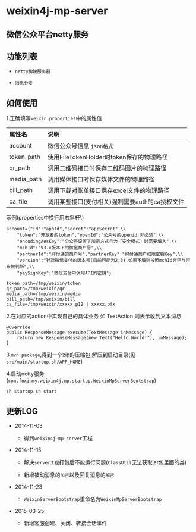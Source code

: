 weixin4j-mp-server
==================

微信公众平台netty服务
------------

功能列表
-------

* `netty构建服务器`

* `消息分发`

如何使用
--------
1.正确填写`weixin.properties`中的属性值

| 属性名       |       说明      |
| :---------- | :-------------- |
| account     | 微信公众号信息 `json格式`  |
| token_path  | 使用FileTokenHolder时token保存的物理路径 |
| qr_path     | 调用二维码接口时保存二维码图片的物理路径 |
| media_path  | 调用媒体接口时保存媒体文件的物理路径 |
| bill_path   | 调用下载对账单接口保存excel文件的物理路径 |
| ca_file     | 调用某些接口(支付相关)强制需要auth的ca授权文件 |

示例(properties中换行用右斜杆\\)

	account={"id":"appId","secret":"appSecret",\\
		"token":"开放者的token","openId":"公众号的openid 非必须",\\
		"encodingAesKey":"公众号设置了加密方式且为「安全模式」时需要填入",\\
		"mchId":"V3.x版本下的微信商户号",\\
		"partnerId":"财付通的商户号","partnerKey":"财付通商户权限密钥Key",\\
		"version":"针对微信支付的版本号(目前可能为2,3),如果不填则按照mchId非空与否来做判断",\\
		"paySignKey":"微信支付中调用API的密钥"}
	
	token_path=/tmp/weixin/token
	qr_path=/tmp/weixin/qr
	media_path=/tmp/weixin/media
	bill_path=/tmp/weixin/bill
	ca_file=/tmp/weixin/xxxxx.p12 | xxxxx.pfx

2.在对应的action中实现自己的具体业务 如 TextAction 则表示收到文本消息

	@Override
	public ResponseMessage execute(TextMessage inMessage) {
		return new ResponseMessage(new Text("Hello World!"), inMessage);
	}
	
3.`mvn package`,得到一个zip的压缩包,解压到启动目录(见`src/main/startup.sh/APP_HOME`)

4.启动netty服务(`com.foxinmy.weixin4j.mp.startup.WeixinMpServerBootstrap`)
    
    sh startup.sh start
	
更新LOG
-------
* 2014-11-03

  + 得到`weixin4j-mp-server`工程

* 2014-11-15

  +  解决`server工程`打包后不能运行问题(`ClassUtil`无法获取jar包里面的类)
  
  + 新增被动消息的`加密`以及回复消息的`解密`
  
* 2014-11-23

  + `WeixinServerBootstrap`重命名为`WeixinMpServerBootstrap`
  
* 2015-03-25

  + 新增客服创建、关闭、转接会话事件